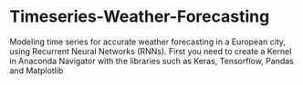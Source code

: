 # Timeseries-Weather-Forecasting
Modeling time series for accurate weather forecasting in a European city, using Recurrent Neural Networks (RNNs).
First you need to create a Kernel in Anaconda Navigator with the libraries such as Keras, Tensorflow, Pandas and Matplotlib
